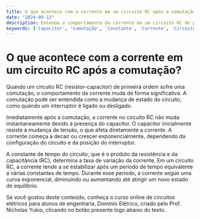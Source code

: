 ```yaml
---
title: O que acontece com a corrente em um circuito RC após a comutação?
date: "2024-09-13"
description: Entenda o comportamento da corrente em um circuito RC de primeira ordem após a comutação.
keywords: ['Capacitor', 'Comutação', 'Constante', 'Corrente', 'Circuito RC']
---
```


# O que acontece com a corrente em um circuito RC após a comutação?

Quando um circuito RC (resistor-capacitor) de primeira ordem sofre uma comutação, o comportamento da corrente muda de forma significativa. A comutação pode ser entendida como a mudança de estado do circuito, como quando um interruptor é ligado ou desligado. 

Imediatamente após a comutação, a corrente no circuito RC não muda instantaneamente devido à presença do capacitor. O capacitor inicialmente resiste à mudança de tensão, o que afeta diretamente a corrente. A corrente começa a decair ou crescer exponencialmente, dependendo da configuração do circuito e da posição do interruptor.

A constante de tempo do circuito, que é o produto da resistência e da capacitância (RC), determina a taxa de variação da corrente. Em um circuito RC, a corrente tende a se estabilizar após um período de tempo equivalente a várias constantes de tempo. Durante esse período, a corrente segue uma curva exponencial, diminuindo ou aumentando até atingir um novo estado de equilíbrio.

Se você gostou deste conteúdo, conheça o curso online de circuitos elétricos para alunos de engenharia, Domínio Elétrico, criado pelo Prof. Nicholas Yukio, clicando no botão presente logo abaixo do texto.
